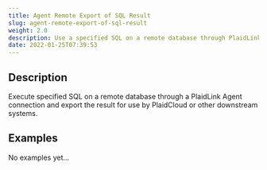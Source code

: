 ```yaml
---
title: Agent Remote Export of SQL Result
slug: agent-remote-export-of-sql-result
weight: 2.0
description: Use a specified SQL on a remote database through PlaidLink Agent and export to PlaidCloud
date: 2022-01-25T07:39:53
---
```



## Description


Execute specified SQL on a remote database through a PlaidLink Agent connection and export the result for use by PlaidCloud or other downstream systems.


## Examples

No examples yet...

